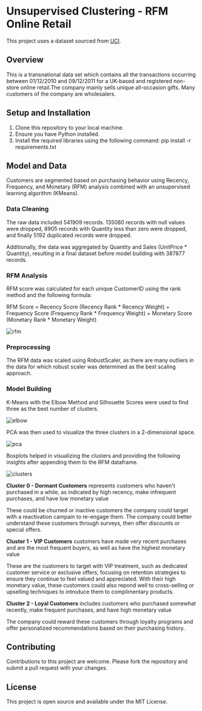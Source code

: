 # Unsupervised Clustering - RFM Online Retail
This project uses a dataset sourced from [UCI](https://archive.ics.uci.edu/dataset/352/online+retail).

## Overview
This is a transnational data set which contains all the transactions occurring between 01/12/2010 and 09/12/2011 for a UK-based and registered non-store online retail.The company mainly sells unique all-occasion gifts. Many customers of the company are wholesalers.

## Setup and Installation
1. Clone this repository to your local machine.
2. Ensure you have Python installed.
3. Install the required libraries using the following command:
pip install -r requirements.txt

## Model and Data 
Customers are segmented based on purchasing behavior using Recency, Frequency, and Monetary (RFM) analysis combined with an unsupervised learning algorithm (KMeans).

### Data Cleaning 
The raw data included 541909 records. 135080 records with null values were dropped, 8905 records with Quantity less than zero were dropped, and finally 5192 duplicated records were dropped. 

Additionally, the data was aggregated by Quantity and Sales (UnitPrice * Quantity), resulting in a final dataset before model building with 387877 records. 

### RFM Analysis

RFM score was calculated for each unique CustomerID using the rank method and the following formula: 

RFM Score = Recency Score (Recency Rank * Recency Weight) + Frequency Score (Frequency Rank * Frequency Weight) + Monetary Score (Monetary Rank * Monetary Weight)

![rfm](assets/rfm_segments.png)

### Preprocessing

The RFM data was scaled using RobustScaler, as there are many outliers in the data for which robust scaler was determined as the best scaling approach. 

### Model Building
K-Means with the Elbow Method and Silhouette Scores were used to find three as the best number of clusters.  

![elbow](assets/elbow.png)

PCA was then used to visualize the three clusters in a 2-dimensional space. 

![pca](assets/pca_k_clusters.png)

Boxplots helped in visualizing the clusters and providing the following insights after appending them to the RFM dataframe. 

![clusters](assets/k_clusters.png)

**Cluster 0 - Dormant Customers** represents customers who haven't purchased in a while, as indicated by high recency, make infrequent purchases, and have low monetary value  

These could be churned or inactive customers the company could target with a reactivation campain to re-engage them. The company could better understand these customers through surveys, then offer discounts or special offers. 

**Cluster 1 - VIP Customers** customers have made very recent purchases and are the most frequent buyers, as well as have the highest monetary value

These are the customers to target with VIP treatment, such as dedicated customer service or exclusive offers, focusing on retention strategies to ensure they continue to feel valued and appreciated. With their high monetary value, these customers could also repond well to cross-selling or upselling techniques to introduce them to complimentary products.

**Cluster 2 - Loyal Customers** includes customers who purchased somewhat recently, make frequent purchases, and have high monetary value  

The company could reward these customers through loyalty programs and offer personalized recommendations based on their purchasing history.

## Contributing
Contributions to this project are welcome. Please fork the repository and submit a pull request with your changes.

## License
This project is open source and available under the MIT License.

